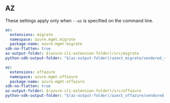## AZ

These settings apply only when `--az` is specified on the command line.

``` yaml $(az) && $(package-migrate)
az:
  extensions: migrate
  namespace: azure.mgmt.migrate
  package-name: azure-mgmt-migrate
sdk-no-flatten: true
az-output-folder: $(azure-cli-extension-folder)/src/migrate
python-sdk-output-folder: "$(az-output-folder)/azext_migrate/vendored_sdks/migrate"
```

``` yaml $(az) && $(package-offazure)
az:
  extensions: offazure
  namespace: azure.mgmt.offazure
  package-name: azure-mgmt-offazure
sdk-no-flatten: true
az-output-folder: $(azure-cli-extension-folder)/src/offazure
python-sdk-output-folder: "$(az-output-folder)/azext_offazure/vendored_sdks/offazure"
```